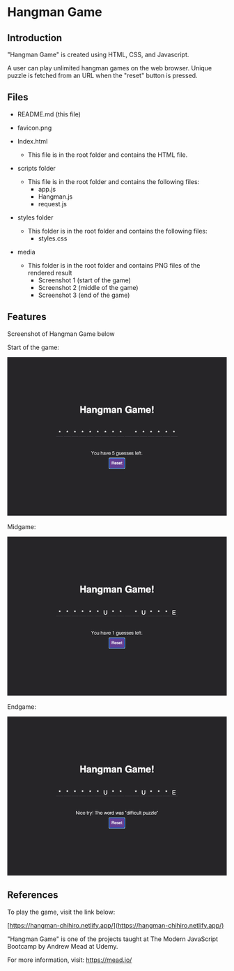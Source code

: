 # Hangman Game 

## Introduction

"Hangman Game" is created using HTML, CSS, and Javascript. 

A user can play unlimited hangman games on the web browser. Unique puzzle is fetched from an URL when the "reset" button is pressed. 



## Files

- README.md (this file)

- favicon.png

- Index.html
  - This file is in the root folder and contains the HTML file.

- scripts folder
  - This file is in the root folder and contains the following files: 
    - app.js
    - Hangman.js
    - request.js

- styles folder
  - This folder is in the root folder and contains the following files:
    - styles.css 

- media
  - This folder is in the root folder and contains PNG files of the rendered result 
    - Screenshot 1 (start of the game)
    - Screenshot 2 (middle of the game)
    - Screenshot 3 (end of the game)



## Features

Screenshot of Hangman Game below

Start of the game:

![hangman-screenshot1](https://github.com/cheesehero112/hangman/raw/main/media/hangman-start.png)

Midgame:

![hangman-screenshot1](https://github.com/cheesehero112/hangman/raw/main/media/hangman-midgame.png)

Endgame:

![hangman-screenshot1](https://github.com/cheesehero112/hangman/raw/main/media/hangman-endgame.png)



## References

To play the game, visit the link below:

[https://hangman-chihiro.netlify.app/](https://hangman-chihiro.netlify.app/)

"Hangman Game" is one of the projects taught at The Modern JavaScript Bootcamp by Andrew Mead at Udemy. 

For more information, visit: https://mead.io/

